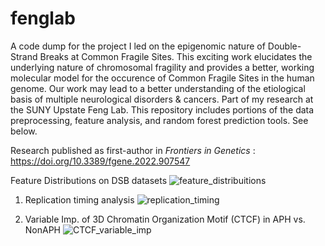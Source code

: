 # fenglab
A code dump for the project I led on the epigenomic nature of Double-Strand Breaks at Common Fragile Sites. This exciting work elucidates the underlying nature of chromosomal fragility and provides a better, working molecular model for the occurence of Common Fragile Sites in the human genome. Our work may lead to a better understanding of the etiological basis of multiple neurological disorders & cancers. Part of my research at the SUNY Upstate Feng Lab. This repository includes portions of the data preprocessing, feature analysis, and random forest prediction tools. See below.

Research published as first-author in _Frontiers in Genetics_ : https://doi.org/10.3389/fgene.2022.907547

Feature Distributions on DSB datasets 
![feature_distribuitions](https://user-images.githubusercontent.com/79488137/197250022-23cb82b3-8dc1-4f5a-b5b5-6840c1896171.PNG)


1) Replication timing analysis 
![replication_timing](https://user-images.githubusercontent.com/79488137/197249962-cbaca1b4-174c-4962-8eae-dd390c7a74f6.PNG)


3) Variable Imp. of 3D Chromatin Organization Motif (CTCF) in APH vs. NonAPH 
![CTCF_variable_imp](https://user-images.githubusercontent.com/79488137/197250062-2f180c2a-3fc0-4657-9b6d-3618b7a7cd3f.PNG)
